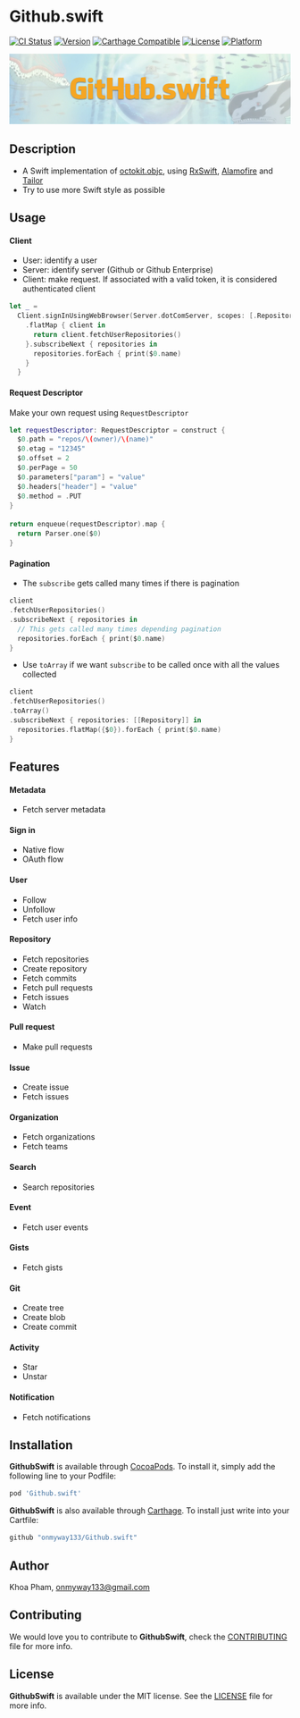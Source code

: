 # Github.swift

[![CI Status](http://img.shields.io/travis/onmyway133/GithubSwift.svg?style=flat)](https://travis-ci.org/onmyway133/GithubSwift)
[![Version](https://img.shields.io/cocoapods/v/GithubSwift.svg?style=flat)](http://cocoadocs.org/docsets/GithubSwift)
[![Carthage Compatible](https://img.shields.io/badge/Carthage-compatible-4BC51D.svg?style=flat)](https://github.com/Carthage/Carthage)
[![License](https://img.shields.io/cocoapods/l/GithubSwift.svg?style=flat)](http://cocoadocs.org/docsets/GithubSwift)
[![Platform](https://img.shields.io/cocoapods/p/GithubSwift.svg?style=flat)](http://cocoadocs.org/docsets/GithubSwift)

![](Screenshots/Banner.png)

## Description

- A Swift implementation of [octokit.objc](https://github.com/octokit/octokit.objc), using [RxSwift](https://github.com/ReactiveX/RxSwift), [Alamofire](https://github.com/Alamofire/Alamofire) and [Tailor](https://github.com/zenangst/Tailor)
- Try to use more Swift style as possible

## Usage

#### Client

- User: identify a user
- Server: identify server (Github or Github Enterprise)
- Client: make request. If associated with a valid token, it is considered authenticated client

```swift
let _ =
  Client.signInUsingWebBrowser(Server.dotComServer, scopes: [.Repository])
    .flatMap { client in
      return client.fetchUserRepositories()
    }.subscribeNext { repositories in
      repositories.forEach { print($0.name)
    }
  }
```

#### Request Descriptor

Make your own request using `RequestDescriptor`

```swift
let requestDescriptor: RequestDescriptor = construct {
  $0.path = "repos/\(owner)/\(name)"
  $0.etag = "12345"
  $0.offset = 2
  $0.perPage = 50
  $0.parameters["param"] = "value"
  $0.headers["header"] = "value"
  $0.method = .PUT  
}

return enqueue(requestDescriptor).map {
  return Parser.one($0)
}
```

#### Pagination

- The `subscribe` gets called many times if there is pagination

```swift
client
.fetchUserRepositories()
.subscribeNext { repositories in
  // This gets called many times depending pagination
  repositories.forEach { print($0.name)
}
```

- Use `toArray` if we want `subscribe` to be called once with all the values collected

```swift
client
.fetchUserRepositories()
.toArray()
.subscribeNext { repositories: [[Repository]] in
  repositories.flatMap({$0}).forEach { print($0.name)
}
```

## Features

#### Metadata

- Fetch server metadata

#### Sign in

- Native flow
- OAuth flow

#### User

- Follow
- Unfollow
- Fetch user info

#### Repository

- Fetch repositories
- Create repository
- Fetch commits
- Fetch pull requests
- Fetch issues
- Watch

#### Pull request

- Make pull requests

#### Issue

- Create issue
- Fetch issues

#### Organization

- Fetch organizations
- Fetch teams

#### Search

- Search repositories

#### Event

- Fetch user events

#### Gists

- Fetch gists

#### Git

- Create tree
- Create blob
- Create commit

#### Activity

- Star
- Unstar

#### Notification

- Fetch notifications

## Installation

**GithubSwift** is available through [CocoaPods](http://cocoapods.org). To install
it, simply add the following line to your Podfile:

```ruby
pod 'Github.swift'
```

**GithubSwift** is also available through [Carthage](https://github.com/Carthage/Carthage).
To install just write into your Cartfile:

```ruby
github "onmyway133/Github.swift"
```

## Author

Khoa Pham, onmyway133@gmail.com

## Contributing

We would love you to contribute to **GithubSwift**, check the [CONTRIBUTING](https://github.com/onmyway133/GithubSwift/blob/master/CONTRIBUTING.md) file for more info.

## License

**GithubSwift** is available under the MIT license. See the [LICENSE](https://github.com/onmyway133/GithubSwift/blob/master/LICENSE.md) file for more info.
